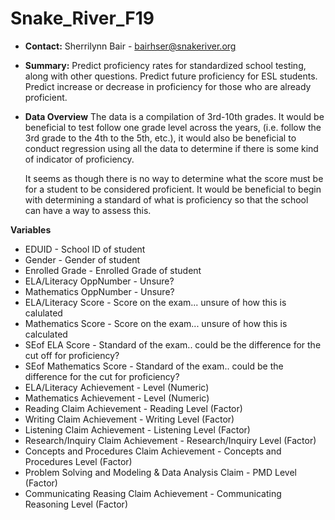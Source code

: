 # Snake_River_F19

- **Contact:** Sherrilynn Bair - bairhser@snakeriver.org
- **Summary:** 
   Predict proficiency rates for standardized school testing, along with other questions. Predict future proficiency for ESL students. Predict increase or decrease in proficiency for those who are already proficient.

- **Data Overview**
  The data is a compilation of 3rd-10th grades. It would be beneficial to test follow one grade level across the years, (i.e. follow the 3rd grade to the 4th to the 5th, etc.), it would also be beneficial to conduct regression using all the data to determine if there is some kind of indicator of proficiency.
  
  It seems as though there is no way to determine what the score must be for a student to be considered proficient. It would be beneficial to begin with determining a standard of what is proficiency so that the school can have a way to assess this. 
  
**Variables**
 * EDUID - School ID of student
 * Gender - Gender of student
 * Enrolled Grade - Enrolled Grade of student
 * ELA/Literacy OppNumber - Unsure?
 * Mathematics OppNumber - Unsure?
 * ELA/Literacy Score - Score on the exam... unsure of how this is calulated
 * Mathematics Score - Score on the exam... unsure of how this is calculated
 * SEof ELA Score - Standard of the exam.. could be the difference for the cut off for proficiency?
 * SEof Mathematics Score - Standard of the exam.. could be the difference for the cut for proficiency?
 * ELA/Literacy Achievement - Level (Numeric)
 * Mathematics Achievement  - Level (Numeric)
 * Reading Claim Achievement - Reading Level (Factor)
 * Writing Claim Achievement - Writing Level (Factor)
 * Listening Claim Achievement - Listening Level (Factor)
 * Research/Inquiry Claim Achievement - Research/Inquiry Level (Factor)
 * Concepts and Procedures Claim Achievement - Concepts and Procedures Level (Factor)
 * Problem Solving and Modeling & Data Analysis Claim - PMD Level (Factor)
 * Communicating Reasing Claim Achievement - Communicating Reasoning Level (Factor)
 
 
 
